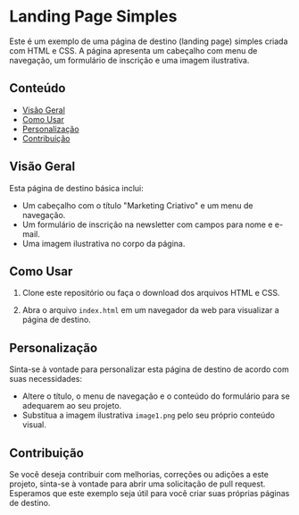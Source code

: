 # Landing Page Simples

Este é um exemplo de uma página de destino (landing page) simples criada com HTML e CSS. A página apresenta um cabeçalho com menu de navegação, um formulário de inscrição e uma imagem ilustrativa.

## Conteúdo

- [Visão Geral](#visão-geral)
- [Como Usar](#como-usar)
- [Personalização](#personalização)
- [Contribuição](#contribuição)

## Visão Geral

Esta página de destino básica inclui:

- Um cabeçalho com o título "Marketing Criativo" e um menu de navegação.
- Um formulário de inscrição na newsletter com campos para nome e e-mail.
- Uma imagem ilustrativa no corpo da página.

## Como Usar

1. Clone este repositório ou faça o download dos arquivos HTML e CSS.

2. Abra o arquivo `index.html` em um navegador da web para visualizar a página de destino.

## Personalização

Sinta-se à vontade para personalizar esta página de destino de acordo com suas necessidades:

- Altere o título, o menu de navegação e o conteúdo do formulário para se adequarem ao seu projeto.
- Substitua a imagem ilustrativa `image1.png` pelo seu próprio conteúdo visual.

## Contribuição

Se você deseja contribuir com melhorias, correções ou adições a este projeto, sinta-se à vontade para abrir uma solicitação de pull request. Esperamos que este exemplo seja útil para você criar suas próprias páginas de destino.

